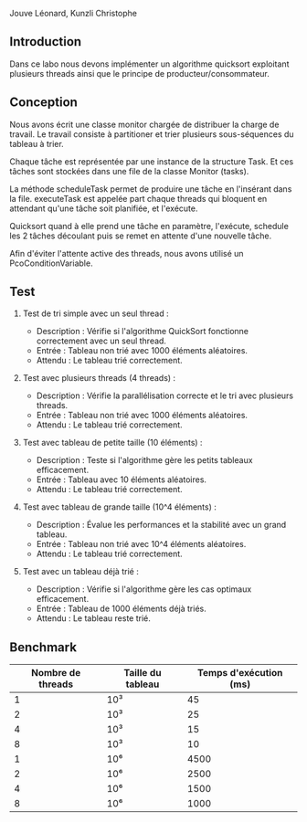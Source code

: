 Jouve Léonard, Kunzli Christophe

## Introduction

Dans ce labo nous devons implémenter un algorithme quicksort exploitant plusieurs threads ainsi que le principe de
producteur/consommateur.

## Conception

Nous avons écrit une classe monitor chargée de distribuer la charge de travail. Le travail consiste à
partitioner et trier plusieurs sous-séquences du tableau à trier.

Chaque tâche est représentée par une instance de la structure Task. Et ces tâches sont stockées dans une file
de la classe Monitor (tasks).

La méthode scheduleTask permet de produire une tâche en l'insérant dans la file. executeTask est appelée part chaque
threads qui bloquent en attendant qu'une tâche soit planifiée, et l'exécute.

Quicksort quand à elle prend une tâche en paramètre, l'exécute, schedule les 2 tâches découlant puis se remet en
attente d'une nouvelle tâche.

Afin d'éviter l'attente active des threads, nous avons utilisé un PcoConditionVariable.

## Test

1. Test de tri simple avec un seul thread :

   - Description : Vérifie si l'algorithme QuickSort fonctionne correctement avec un seul thread.
   - Entrée : Tableau non trié avec 1000 éléments aléatoires.
   - Attendu : Le tableau trié correctement.

2. Test avec plusieurs threads (4 threads) :

    - Description : Vérifie la parallélisation correcte et le tri avec plusieurs threads.
    - Entrée : Tableau non trié avec 1000 éléments aléatoires.
    - Attendu : Le tableau trié correctement.

3. Test avec tableau de petite taille (10 éléments) :

    - Description : Teste si l'algorithme gère les petits tableaux efficacement.
    - Entrée : Tableau avec 10 éléments aléatoires.
    - Attendu : Le tableau trié correctement.

4. Test avec tableau de grande taille (10^4 éléments) :

    - Description : Évalue les performances et la stabilité avec un grand tableau.
    - Entrée : Tableau non trié avec 10^4 éléments aléatoires.
    - Attendu : Le tableau trié correctement.

5. Test avec un tableau déjà trié :

    - Description : Vérifie si l'algorithme gère les cas optimaux efficacement.
    - Entrée : Tableau de 1000 éléments déjà triés.
    - Attendu : Le tableau reste trié.


## Benchmark

| Nombre de threads | Taille du tableau | Temps d'exécution (ms) |
|-------------------|-------------------|------------------------|
| 1                 | 10³               | 45                     |
| 2                 | 10³               | 25                     |
| 4                 | 10³               | 15                     |
| 8                 | 10³               | 10                     |
| 1                 | 10⁶               | 4500                   |
| 2                 | 10⁶               | 2500                   |
| 4                 | 10⁶               | 1500                   |
| 8                 | 10⁶               | 1000                   |

